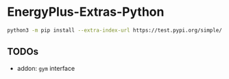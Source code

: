# EnergyPlus-Extras-Python

```sh
python3 -m pip install --extra-index-url https://test.pypi.org/simple/ -e .
```

## TODOs
- addon: `gym` interface
